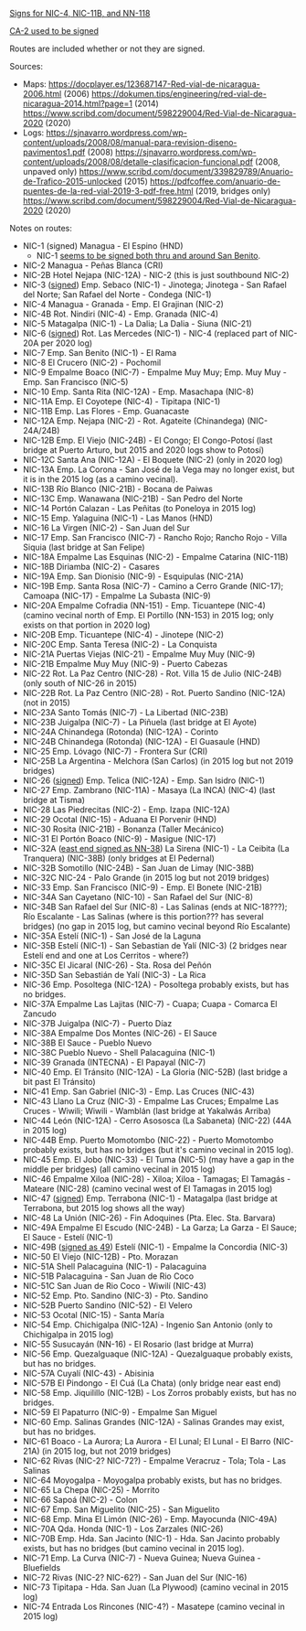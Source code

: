 [Signs for NIC-4, NIC-11B, and NN-118](https://www.mapillary.com/app/?lat=11.972969&lng=-86.072814&z=18.439830067683783&pKey=442825791777177&focus=photo&x=0.3615514345896801&y=0.16393217348139438&zoom=1.1461317352032594)

[CA-2 used to be signed](https://sjnavarro.wordpress.com/wp-content/uploads/2008/08/anuario-2006.pdf)

Routes are included whether or not they are signed.

Sources:
* Maps: https://docplayer.es/123687147-Red-vial-de-nicaragua-2006.html (2006) https://dokumen.tips/engineering/red-vial-de-nicaragua-2014.html?page=1 (2014) https://www.scribd.com/document/598229004/Red-Vial-de-Nicaragua-2020 (2020)
* Logs: https://sjnavarro.wordpress.com/wp-content/uploads/2008/08/manual-para-revision-diseno-pavimentos1.pdf (2008) https://sjnavarro.wordpress.com/wp-content/uploads/2008/08/detalle-clasificacion-funcional.pdf (2008, unpaved only) https://www.scribd.com/document/339829789/Anuario-de-Trafico-2015-unlocked (2015) https://pdfcoffee.com/anuario-de-puentes-de-la-red-vial-2019-3-pdf-free.html (2019, bridges only) https://www.scribd.com/document/598229004/Red-Vial-de-Nicaragua-2020 (2020)

Notes on routes:
* NIC-1 (signed) Managua - El Espino (HND)
  * NIC-1 [seems to be signed both thru and around San Benito](https://youtu.be/ZiTZWgwjnBk?t=685).
* NIC-2 Managua - Peñas Blanca (CRI)
* NIC-2B Hotel Nejapa (NIC-12A) - NIC-2 (this is just southbound NIC-2)
* NIC-3 ([signed](https://www.mapillary.com/app/?lat=12.848921450000006&lng=-86.09996395000002&z=17.38539420761865&pKey=1209025256222449&focus=photo&x=0.503522662844103&y=0.4341672696294478&zoom=0)) Emp. Sebaco (NIC-1) - Jinotega; Jinotega - San Rafael del Norte; San Rafael del Norte - Condega (NIC-1)
* NIC-4 Managua - Granada - Emp. El Grajinan (NIC-2)
* NIC-4B Rot. Nindiri (NIC-4) - Emp. Granada (NIC-4)
* NIC-5 Matagalpa (NIC-1) - La Dalia; La Dalia - Siuna (NIC-21)
* NIC-6 ([signed](https://www.mapillary.com/app/?lat=12.13193699999998&lng=-86.149811&z=18.57506685182938&pKey=1099251167955785&focus=photo&x=0.7297312846342496&y=0.3264903592351164&zoom=1.140808241486836)) Rot. Las Mercedes (NIC-1) - NIC-4 (replaced part of NIC-20A per 2020 log)
* NIC-7 Emp. San Benito (NIC-1) - El Rama
* NIC-8 El Crucero (NIC-2) - Pochomil
* NIC-9 Empalme Boaco (NIC-7) - Empalme Muy Muy; Emp. Muy Muy - Emp. San Francisco (NIC-5)
* NIC-10 Emp. Santa Rita (NIC-12A) - Emp. Masachapa (NIC-8)
* NIC-11A Emp. El Coyotepe (NIC-4) - Tipitapa (NIC-1)
* NIC-11B Emp. Las Flores - Emp. Guanacaste
* NIC-12A Emp. Nejapa (NIC-2) - Rot. Agateite (Chinandega) (NIC-24A/24B)
* NIC-12B Emp. El Viejo (NIC-24B) - El Congo; El Congo-Potosí (last bridge at Puerto Arturo, but 2015 and 2020 logs show to Potosí)
* NIC-12C Santa Ana (NIC-12A) - El Boquete (NIC-2) (only in 2020 log)
* NIC-13A Emp. La Corona - San José de la Vega may no longer exist, but it is in the 2015 log (as a camino vecinal).
* NIC-13B Río Blanco (NIC-21B) - Bocana de Paiwas
* NIC-13C Emp. Wanawana (NIC-21B) - San Pedro del Norte
* NIC-14 Portón Calazan - Las Peñitas (to Poneloya in 2015 log)
* NIC-15 Emp. Yalaguina (NIC-1) - Las Manos (HND)
* NIC-16 La Virgen (NIC-2) - San Juan del Sur
* NIC-17 Emp. San Francisco (NIC-7) - Rancho Rojo; Rancho Rojo - Villa Siquia (last bridge at San Felipe)
* NIC-18A Empalme Las Esquinas (NIC-2) - Empalme Catarina (NIC-11B)
* NIC-18B Diriamba (NIC-2) - Casares
* NIC-19A Emp. San Dionisio (NIC-9) - Esquipulas (NIC-21A)
* NIC-19B Emp. Santa Rosa (NIC-7) - Camino a Cerro Grande (NIC-17); Camoapa (NIC-17) - Empalme La Subasta (NIC-9)
* NIC-20A Empalme Cofradia (NN-151) - Emp. Ticuantepe (NIC-4) (camino vecinal north of Emp. El Portillo (NN-153) in 2015 log; only exists on that portion in 2020 log)
* NIC-20B Emp. Ticuantepe (NIC-4) - Jinotepe (NIC-2)
* NIC-20C Emp. Santa Teresa (NIC-2) - La Conquista
* NIC-21A Puertas Viejas (NIC-21) - Empalme Muy Muy (NIC-9)
* NIC-21B Empalme Muy Muy (NIC-9) - Puerto Cabezas
* NIC-22 Rot. La Paz Centro (NIC-28) - Rot. Villa 15 de Julio (NIC-24B) (only south of NIC-26 in 2015)
* NIC-22B Rot. La Paz Centro (NIC-28) - Rot. Puerto Sandino (NIC-12A) (not in 2015)
* NIC-23A Santo Tomás (NIC-7) - La Libertad (NIC-23B)
* NIC-23B Juigalpa (NIC-7) - La Piñuela (last bridge at El Ayote)
* NIC-24A Chinandega (Rotonda) (NIC-12A) - Corinto
* NIC-24B Chinandega (Rotonda) (NIC-12A) - El Guasaule (HND)
* NIC-25 Emp. Lóvago (NIC-7) - Frontera Sur (CRI)
* NIC-25B La Argentina - Melchora (San Carlos) (in 2015 log but not 2019 bridges)
* NIC-26 ([signed](https://www.mapillary.com/app/?lat=12.90324170000099&lng=-86.168361&z=17.61518804664498&pKey=528984352340699&focus=photo&x=0.6001187306140539&y=0.4991207647621869&zoom=2.292263470406519)) Emp. Telica (NIC-12A) - Emp. San Isidro (NIC-1)
* NIC-27 Emp. Zambrano (NIC-11A) - Masaya (La INCA) (NIC-4) (last bridge at Tisma)
* NIC-28 Las Piedrecitas (NIC-2) - Emp. Izapa (NIC-12A)
* NIC-29 Ocotal (NIC-15) - Aduana El Porvenir (HND)
* NIC-30 Rosita (NIC-21B) - Bonanza (Taller Mecánico)
* NIC-31 El Portón Boaco (NIC-9) - Masigue (NIC-17)
* NIC-32A ([east end signed as NN-38](https://www.mapillary.com/app/?lat=13.180839800000001&lng=-86.36925400000001&z=17.479951262499394&pKey=2898154817152763&focus=photo&x=0.703960689536764&y=0.3338276180476421&zoom=1.1461317352032594)) La Sirena (NIC-1) - La Ceibita (La Tranquera) (NIC-38B) (only bridges at El Pedernal)
* NIC-32B Somotillo (NIC-24B) - San Juan de Limay (NIC-38B)
* NIC-32C NIC-24 - Palo Grande (in 2015 log but not 2019 bridges)
* NIC-33 Emp. San Francisco (NIC-9) - Emp. El Bonete (NIC-21B)
* NIC-34A San Cayetano (NIC-10) - San Rafael del Sur (NIC-8)
* NIC-34B San Rafael del Sur (NIC-8) - Las Salinas (ends at NIC-18???); Río Escalante - Las Salinas (where is this portion??? has several bridges) (no gap in 2015 log, but camino vecinal beyond Río Escalante)
* NIC-35A Estelí (NIC-1) - San José de la Laguna
* NIC-35B Estelí (NIC-1) - San Sebastian de Yalí (NIC-3) (2 bridges near Estelí end and one at Los Cerritos - where?)
* NIC-35C El Jicaral (NIC-26) - Sta. Rosa del Peñón
* NIC-35D San Sebastián de Yalí (NIC-3) - La Rica
* NIC-36 Emp. Posoltega (NIC-12A) - Posoltega probably exists, but has no bridges.
* NIC-37A Empalme Las Lajitas (NIC-7) - Cuapa; Cuapa - Comarca El Zancudo
* NIC-37B Juigalpa (NIC-7) - Puerto Díaz
* NIC-38A Empalme Dos Montes (NIC-26) - El Sauce
* NIC-38B El Sauce - Pueblo Nuevo
* NIC-38C Pueblo Nuevo - Shell Palacaguina (NIC-1)
* NIC-39 Granada (INTECNA) - El Papayal (NIC-7)
* NIC-40 Emp. El Tránsito (NIC-12A) - La Gloria (NIC-52B) (last bridge a bit past El Tránsito)
* NIC-41 Emp. San Gabriel (NIC-3) - Emp. Las Cruces (NIC-43)
* NIC-43 Llano La Cruz (NIC-3) - Empalme Las Cruces; Empalme Las Cruces - Wiwili; Wiwili - Wamblán (last bridge at Yakalwás Arriba)
* NIC-44 León (NIC-12A) - Cerro Asososca (La Sabaneta) (NIC-22) (44A in 2015 log)
* NIC-44B Emp. Puerto Momotombo (NIC-22) - Puerto Momotombo probably exists, but has no bridges (but it's camino vecinal in 2015 log).
* NIC-45 Emp. El Jobo (NIC-33) - El Tuma (NIC-5) (may have a gap in the middle per bridges) (all camino vecinal in 2015 log)
* NIC-46 Empalme Xiloa (NIC-28) - Xiloa; Xiloa - Tamagas; El Tamagás - Mateare (NIC-28) (camino vecinal west of El Tamagas in 2015 log)
* NIC-47 ([signed](https://www.mapillary.com/app/?lat=12.721137876328996&lng=-86.10076267763299&z=19.32550354252708&pKey=143890557710901&focus=photo&x=0.7953058375763793&y=0.4754012862153503&zoom=2.290586519098984)) Emp. Terrabona (NIC-1) - Matagalpa (last bridge at Terrabona, but 2015 log shows all the way)
* NIC-48 La Unión (NIC-26) - Fin Adoquines (Pta. Elec. Sta. Barvara)
* NIC-49A Empalme El Escudo (NIC-24B) - La Garza; La Garza - El Sauce; El Sauce - Estelí (NIC-1)
* NIC-49B ([signed as 49](https://www.mapillary.com/app/?lat=13.09505&lng=-86.35132289999899&z=18.82522427530245&pKey=8471074626251811&focus=photo&x=0.658934514645605&y=0.5175571337175733&zoom=1.1461317352032594)) Estelí (NIC-1) - Empalme la Concordia (NIC-3)
* NIC-50 El Viejo (NIC-12B) - Pto. Morazan
* NIC-51A Shell Palacaguina (NIC-1) - Palacaguina
* NIC-51B Palacaguina - San Juan de Rio Coco
* NIC-51C San Juan de Rio Coco - Wiwilí (NIC-43)
* NIC-52 Emp. Pto. Sandino (NIC-3) - Pto. Sandino
* NIC-52B Puerto Sandino (NIC-52) - El Velero
* NIC-53 Ocotal (NIC-15) - Santa María
* NIC-54 Emp. Chichigalpa (NIC-12A) - Ingenio San Antonio (only to Chichigalpa in 2015 log)
* NIC-55 Susucayán (NN-16) - El Rosario (last bridge at Murra)
* NIC-56 Emp. Quezalguaque (NIC-12A) - Quezalguaque probably exists, but has no bridges.
* NIC-57A Cuyalí (NIC-43) - Abisinia
* NIC-57B El Pindongo - El Cuá (La Chata) (only bridge near east end)
* NIC-58 Emp. Jiquilillo (NIC-12B) - Los Zorros probably exists, but has no bridges.
* NIC-59 El Papaturro (NIC-9) - Empalme San Miguel
* NIC-60 Emp. Salinas Grandes (NIC-12A) - Salinas Grandes may exist, but has no bridges.
* NIC-61 Boaco - La Aurora; La Aurora - El Lunal; El Lunal - El Barro (NIC-21A) (in 2015 log, but not 2019 bridges)
* NIC-62 Rivas (NIC-2? NIC-72?) - Empalme Veracruz - Tola; Tola - Las Salinas
* NIC-64 Moyogalpa - Moyogalpa probably exists, but has no bridges.
* NIC-65 La Chepa (NIC-25) - Morrito
* NIC-66 Sapoá (NIC-2) - Colon
* NIC-67 Emp. San Miguelito (NIC-25) - San Miguelito
* NIC-68 Emp. Mina El Limón (NIC-26) - Emp. Mayocunda (NIC-49A)
* NIC-70A Qda. Honda (NIC-1) - Los Zarzales (NIC-26)
* NIC-70B Emp. Hda. San Jacinto (NIC-1) - Hda. San Jacinto probably exists, but has no bridges (but camino vecinal in 2015 log).
* NIC-71 Emp. La Curva (NIC-7) - Nueva Guinea; Nueva Guinea - Bluefields
* NIC-72 Rivas (NIC-2? NIC-62?) - San Juan del Sur (NIC-16)
* NIC-73 Tipitapa - Hda. San Juan (La Plywood) (camino vecinal in 2015 log)
* NIC-74 Entrada Los Rincones (NIC-4?) - Masatepe (camino vecinal in 2015 log)
